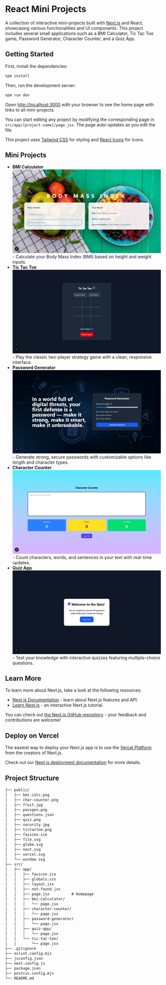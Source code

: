 # React Mini Projects

A collection of interactive mini-projects built with [Next.js](https://nextjs.org) and React, showcasing various functionalities and UI components. This project includes several small applications such as a BMI Calculator, Tic Tac Toe game, Password Generator, Character Counter, and a Quiz App.

## Getting Started

First, install the dependencies:

```bash
npm install
```

Then, run the development server:

```bash
npm run dev
```

Open [http://localhost:3000](http://localhost:3000) with your browser to see the home page with links to all mini-projects.

You can start editing any project by modifying the corresponding page in `src/app/[project-name]/page.jsx`. The page auto-updates as you edit the file.

This project uses [Tailwind CSS](https://tailwindcss.com) for styling and [React Icons](https://react-icons.github.io/react-icons/) for icons.

## Mini Projects

- **BMI Calculator** ![BMI Calculator](/public/bmi-calc.png) - Calculate your Body Mass Index (BMI) based on height and weight inputs.
- **Tic Tac Toe** ![Tic Tac Toe](/public/tictactoe.png) - Play the classic two-player strategy game with a clean, responsive interface.
- **Password Generator** ![Password Generator](/public/passgen.png) - Generate strong, secure passwords with customizable options like length and character types.
- **Character Counter** ![Character Counter](/public/char-counter.png) - Count characters, words, and sentences in your text with real-time updates.
- **Quiz App** ![Quiz App](/public/quiz.png) - Test your knowledge with interactive quizzes featuring multiple-choice questions.

## Learn More

To learn more about Next.js, take a look at the following resources:

- [Next.js Documentation](https://nextjs.org/docs) - learn about Next.js features and API.
- [Learn Next.js](https://nextjs.org/learn) - an interactive Next.js tutorial.

You can check out [the Next.js GitHub repository](https://github.com/vercel/next.js) - your feedback and contributions are welcome!

## Deploy on Vercel

The easiest way to deploy your Next.js app is to use the [Vercel Platform](https://vercel.com/new?utm_medium=default-template&filter=next.js&utm_source=create-next-app&utm_campaign=create-next-app-readme) from the creators of Next.js.

Check out our [Next.js deployment documentation](https://nextjs.org/docs/app/building-your-application/deploying) for more details.

## Project Structure

```
├── public/
│   ├── bmi-calc.png
│   ├── char-counter.png
│   ├── fruit.jpg
│   ├── passgen.png
│   ├── questions.json
│   ├── quiz.png
│   ├── security.jpg
│   ├── tictactoe.png
│   ├── favicon.ico
│   ├── file.svg
│   ├── globe.svg
│   ├── next.svg
│   ├── vercel.svg
│   └── window.svg
├── src/
│   ├── app/
│   │   ├── favicon.ico
│   │   ├── globals.css
│   │   ├── layout.jsx
│   │   ├── not-found.jsx
│   │   ├── page.jsx          # Homepage
│   │   ├── bmi-calculator/
│   │   │   └── page.jsx
│   │   ├── character-counter/
│   │   │   └── page.jsx
│   │   ├── password-generator/
│   │   │   └── page.jsx
│   │   ├── quiz-app/
│   │   │   └── page.jsx
│   │   └── tic-tac-toe/
│   │       └── page.jsx
├── .gitignore
├── eslint.config.mjs
├── jsconfig.json
├── next.config.js
├── package.json
├── postcss.config.mjs
└── README.md
```
